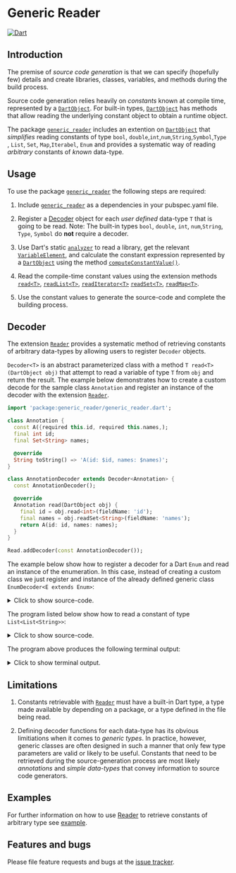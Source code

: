 
# Generic Reader
[![Dart](https://github.com/simphotonics/generic_reader/actions/workflows/dart.yml/badge.svg)](https://github.com/simphotonics/generic_reader/actions/workflows/dart.yml)

## Introduction

The premise of *source code generation* is that we can specify
(hopefully few) details and create libraries, classes, variables,
and methods during the build process.

Source code generation relies heavily on *constants* known at compile time,
represented by a [`DartObject`][DartObject].
For built-in types, [`DartObject`][DartObject] has methods that
allow reading the underlying constant object to obtain a runtime object.

The package [`generic_reader`][generic_reader] includes an extention on
[`DartObject`][DartObject] that *simplifies* reading constants of
type `bool`, `double`,`int`,`num`,`String`,`Symbol`,`Type` ,
`List`, `Set`, `Map`,`Iterabel`, `Enum`
and provides a systematic way of reading *arbitrary* constants of *known*
data-type.


## Usage

To use the package [`generic_reader`][generic_reader] the following steps are required:
1. Include [`generic_reader`][generic_reader] as a dependencies in
your pubspec.yaml file.

2. Register a [Decoder][Decoder] object for each *user defined*
data-type `T` that is going to be read.
Note: The built-in types `bool`, `double`, `int`, `num`,`String`, `Type`, `Symbol`
do **not** require a decoder.

3. Use Dart's static [`analyzer`][analyzer] to read a library, get
the relevant [`VariableElement`][VariableElement], and calculate the constant
expression represented by a [`DartObject`][DartObject] using the method [`computeConstantValue()`][computeConstantValue()].

4. Read the compile-time constant values using the extension methods [`read<T>`][read],
[`readList<T>`][readList], [`readIterator<T>`][readIterator]
   [`readSet<T>`][readSet], [`readMap<T>`][readMap].

5. Use the constant values to generate the source-code and complete the building
process.

## Decoder

The extension [`Reader`][Reader] provides a systematic method of
retrieving constants of
arbitrary data-types by allowing users to register `Decoder` objects.


`Decoder<T>` is an abstract
parameterized class with a method `T read<T>(DartObject obj)`
that attempt to read a variable of type `T` from `obj` and return the result.
The example below demonstrates how to create a custom decode for the
sample class `Annotation` and register an instance of the decoder with
the extension [`Reader`][Reader].

```Dart
import 'package:generic_reader/generic_reader.dart';

class Annotation {
  const A({required this.id, required this.names,);
  final int id;
  final Set<String> names;

  @override
  String toString() => 'A(id: $id, names: $names)';
}

class AnnotationDecoder extends Decoder<Annotation> {
  const AnnotationDecoder();

  @override
  Annotation read(DartObject obj) {
    final id = obj.read<int>(fieldName: 'id');
    final names = obj.readSet<String>(fieldName: 'names');
    return A(id: id, names: names);
  }
}

Read.addDecoder(const AnnotationDecoder());
```

The example below show how to register a decoder for a Dart `Enum` and read
an instance of the enumeration. In this case, instead of creating a custom
class we just register and instance of the already defined generic class
`EnumDecoder<E extends Enum>`:

<details>  <summary> Click to show source-code. </summary>

```Dart
import 'package:ansi_modifier/ansi_modifier.dart';
import 'package:build_test/build_test.dart' show resolveSource;
import 'package:generic_reader/generic_reader.dart';

/// Demonstrates how to use [Reader] to read an enum.
enum Order { asc, desc }

Future<void> main() async {
  print('\nReading library: example\n');

  // Read the dart library
  final lib = await resolveSource(
    r'''
    library example;

    enum Order { asc, desc }

    class A {
      const A();
      final Order order = Order.asc;
    }
    ''',
    (resolver) => resolver.findLibraryByName('example'),
    readAllSourcesFromFilesystem: false,
  );

  if (lib == null) return;

  /// Add a decoder for the enum:
  Reader.addDecoder(const EnumDecoder<Order>(Order.values));

  /// Compute the compile-time constant value
  final enumObj = lib.classes[0].fields[0].computeConstantValue();

  /// Read the compile-time constant value to obtain a runtime instance of the
  /// enumeration.
  final enum0 = enumObj?.read<Order>();

  print(
    '\nReading an enum of type ${'Order'.style(Ansi.green)}: '
    '$enum0\n',
  );
}

```
</details>

The program listed below show how to read a constant of type
`List<List<String>>`:

<details>  <summary> Click to show source-code. </summary>

```Dart
import 'package:ansi_modifier/ansi_modifier.dart';
import 'package:build_test/build_test.dart' show resolveSource;
import 'package:generic_reader/generic_reader.dart';

/// Demonstrates how to use [Reader] to read a nested list.
Future<void> main() async {
  print('\nReading library: example\n');

  final lib = await resolveSource(
    r'''
    library example;

    class A {
      const A();
      final nestedList = List<List<String>> [['a'], ['b']];
    }
    ''',
    (resolver) => resolver.findLibraryByName('example'),
    readAllSourcesFromFilesystem: false,
  );

  if (lib == null) return;

  final listOfString = 'List<String>'.style(Ansi.green);
  final listOfListOfString = 'List<List<String>>'.style(Ansi.green);

  print('\nAdding decoder for $listOfString and $listOfListOfString\n');
  Reader.addDecoder(const ListDecoder<String>());
  Reader.addDecoder(const ListDecoder<List<String>>());

  print(Reader.info);

  final listObj = lib.classes[0].fields[0].computeConstantValue();
  final list1 = listObj?.read<List<List<String>>>();
  final list2 = listObj?.read();
  final list3 = listObj?.readList<List<String>>();

  print('\nlistObj.read<$listOfListOfString>: $list1');

  print('\nlistObj.read(): $list2');

  print('\nlistObj.readList<$listOfString>(): $list3\n');
}
```
</details>

The program above produces the following terminal output:

<details>  <summary> Click to show terminal output. </summary>

```
$ dart example/bin/list_example.dart

Reading library: example

  0s _ResolveSourceBuilder<LibraryElement?> on 5 inputs; $package$
  1s _ResolveSourceBuilder<LibraryElement?> on 5 inputs: 5 no-op
  Built with build_runner in 1s; wrote 0 outputs.

Adding decoder for List<String> and List<List<String>>

Reader:
  Registered types: (bool, double, int, num,
    String, Symbol, Type, List<String>, List<List<String>>)
  Mapped types    : {}

listObj.read<List<List<String>>>: [[a], [b]]

listObj.read(): [[a], [b]]

listObj.readList<List<String>>(): [[a], [b]]

```
</details>

## Limitations

1) Constants retrievable with [`Reader`][Reader] must have
   a built-in Dart type, a type made available by depending on a package, or a type defined in the file being read.

2) Defining decoder functions for each data-type has its obvious limitiations when it comes to *generic types*. In practice, however, generic classes are often designed in such a manner that only few type parameters are valid or likely to be useful. Constants that need to be retrieved during the source-generation process are most likely *annotations* and *simple data-types* that convey information to source code generators.

## Examples

For further information on how to use [Reader] to retrieve constants of
arbitrary type see [example].

## Features and bugs

Please file feature requests and bugs at the [issue tracker].

[issue tracker]: https://github.com/simphotonics/generic_reader/issues

[analyzer]: https://pub.dev/packages/analyzer

[computeConstantValue()]: https://pub.dev/documentation/analyzer/latest/dart_element_element/VariableElement/computeConstantValue.html

[Decoder]: https://github.com/simphotonics/generic_reader#decoder-functions

[DartObject]: https://pub.dev/documentation/analyzer/latest/dart_constant_value/DartObject-class.html

[example]: https://github.com/simphotonics/generic_reader/tree/main/example

[Reader]: https://pub.dev/packages/generic_reader/Reader.html

[generic_reader]: https://pub.dev/packages/generic_reader

[read]: https://pub.dev/documentation/generic_reader/latest/generic_reader/Reader/read.html

[readIterator]: https://pub.dev/documentation/generic_reader/latest/generic_reader/Reader/readIterator.html

[readList]: https://pub.dev/documentation/generic_reader/latest/generic_reader/Reader/readList.html

[readMap]: https://pub.dev/documentation/generic_reader/latest/generic_reader/Reader/readMap.html

[readSet]: https://pub.dev/documentation/generic_reader/latest/generic_reader/Reader/readSet.html

[VariableElement]: https://pub.dev/documentation/analyzer/latest/dart_element_element/VariableElement-class.html
